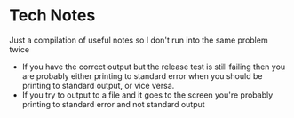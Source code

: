 Tech Notes
===========

Just a compilation of useful notes so I don't run into the same problem twice

- If you have the correct output but the release test is still failing then you are probably either printing to standard error when you should be printing to standard output, or vice versa.
- If you try to output to a file and it goes to the screen you're probably printing to standard error and not standard output